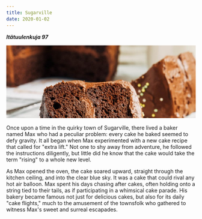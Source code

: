 ```yaml
---
title: Sugarville
date: 2020-01-02
---
```


***Itätuulenkuja 97***

![Best Ever Chocolate Quinoa Cake!](/images/i-cake.jpg "The Best Ever Chocolate Quinoa Cake")
<!-- ![Best Ever Chocolate Quinoa Cake!](https://imagizer.imageshack.com/img923/5783/qQXX2j.jpg "The Best Ever Chocolate Quinoa Cake") -->


Once upon a time in the quirky town of Sugarville, there lived a baker named Max who had a peculiar problem: every cake he baked seemed to defy gravity. It all began when Max experimented with a new cake recipe that called for "extra lift." Not one to shy away from adventure, he followed the instructions diligently, but little did he know that the cake would take the term "rising" to a whole new level.

As Max opened the oven, the cake soared upward, straight through the kitchen ceiling, and into the clear blue sky. It was a cake that could rival any hot air balloon. Max spent his days chasing after cakes, often holding onto a string tied to their tails, as if participating in a whimsical cake parade. His bakery became famous not just for delicious cakes, but also for its daily "cake flights," much to the amusement of the townsfolk who gathered to witness Max's sweet and surreal escapades.

